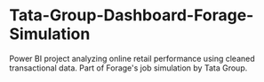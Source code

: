 # Tata-Group-Dashboard-Forage-Simulation
Power BI project analyzing online retail performance using cleaned transactional data. Part of Forage's job simulation by Tata Group.
